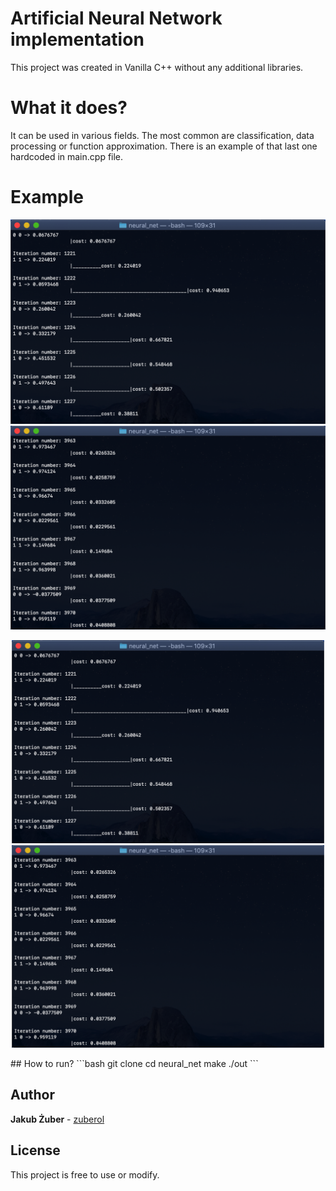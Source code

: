 # Artificial Neural Network implementation
This project was created in Vanilla C++ without any additional libraries.

# What it does?
It can be used in various fields. The most common are classification, data processing or function approximation. There is an example of that last one hardcoded in main.cpp file.

# Example
![example 1](./photos/1.png?raw=true "Example")
![example 2](./photos/2.png?raw=true "Example")
<p align="center" display="block">
  <img src="./photos/1.png" width="500" alt="example photo num 1">
  <img src="./photos/2.png" width="500" alt="example photo num 1">
</p>
## How to run?
```bash
git clone 
cd neural_net
make
./out
```

## Author
**Jakub Żuber** - [zuberol](https://github.com/zuberol)

## License
This project is free to use or modify.
